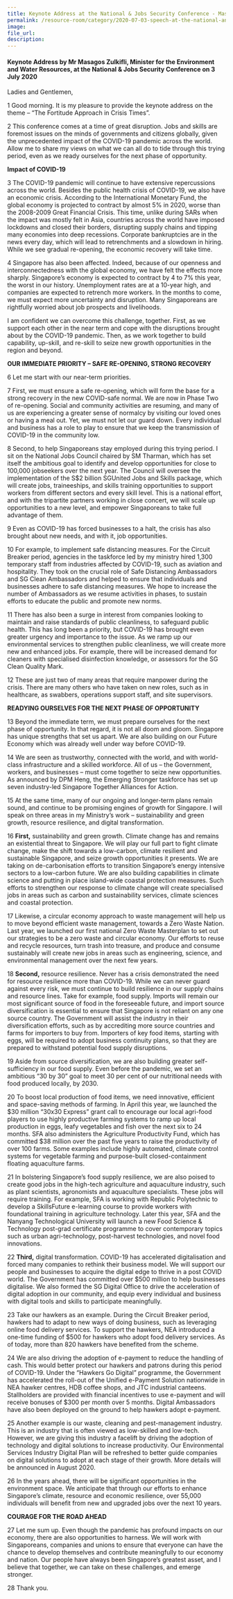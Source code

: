 ```yaml
---  
title: Keynote Address at the National & Jobs Security Conference - Masagos Zulkifli  
permalink: /resource-room/category/2020-07-03-speech-at-the-national-and-jobs-security-conference/  
image:  
file_url:  
description:  
---  
```


#### Keynote Address by Mr Masagos Zulkifli, Minister for the Environment and Water Resources, at the National & Jobs Security Conference on 3 July 2020  

Ladies and Gentlemen,  

1 Good morning. It is my pleasure to provide the keynote address on the theme – “The Fortitude Approach in Crisis Times”.  

2  This conference comes at a time of great disruption. Jobs and skills are foremost issues on the minds of governments and citizens globally, given the unprecedented impact of the COVID-19 pandemic across the world. Allow me to share my views on what we can all do to tide through this trying period, even as we ready ourselves for the next phase of opportunity.  

**Impact of COVID-19**  

3 The COVID-19 pandemic will continue to have extensive repercussions across the world. Besides the public health crisis of COVID-19, we also have an economic crisis. According to the International Monetary Fund, the global economy is projected to contract by almost 5% in 2020, worse than the 2008-2009 Great Financial Crisis. This time, unlike during SARs when the impact was mostly felt in Asia, countries across the world have imposed lockdowns and closed their borders, disrupting supply chains and tipping many economies into deep recessions. Corporate bankruptcies are in the news every day, which will lead to retrenchments and a slowdown in hiring. While we see gradual re-opening, the economic recovery will take time.  

4  Singapore has also been affected. Indeed, because of our openness and interconnectedness with the global economy, we have felt the effects more sharply. Singapore’s economy is expected to contract by 4 to 7% this year, the worst in our history. Unemployment rates are at a 10-year high, and companies are expected to retrench more workers. In the months to come, we must expect more uncertainty and disruption. Many Singaporeans are rightfully worried about job prospects and livelihoods.  

I am confident we can overcome this challenge, together. First, as we support each other in the near term and cope with the disruptions brought about by the COVID-19 pandemic. Then, as we work together to build capability, up-skill, and re-skill to seize new growth opportunities in the region and beyond.  
 
 **OUR IMMEDIATE PRIORITY – SAFE RE-OPENING, STRONG RECOVERY**  
 
6 Let me start with our near-term priorities.  
 
7  First, we must ensure a safe re-opening, which will form the base for a strong recovery in the new COVID-safe normal. We are now in Phase Two of re-opening. Social and community activities are resuming, and many of us are experiencing a greater sense of normalcy by visiting our loved ones or having a meal out. Yet, we must not let our guard down. Every individual and business has a role to play to ensure that we keep the transmission of COVID-19 in the community low.  
 
8 Second, to help Singaporeans stay employed during this trying period. I sit on the National Jobs Council chaired by SM Tharman, which has set itself the ambitious goal to identify and develop opportunities for close to 100,000 jobseekers over the next year. The Council will oversee the implementation of the S$2 billion SGUnited Jobs and Skills package, which will create jobs, traineeships, and skills training opportunities to support workers from different sectors and every skill level. This is a national effort, and with the tripartite partners working in close concert, we will scale up opportunities to a new level, and empower Singaporeans to take full advantage of them.  
 
9 Even as COVID-19 has forced businesses to a halt, the crisis has also brought about new needs, and with it, job opportunities.  

10 For example, to implement safe distancing measures. For the Circuit Breaker period, agencies in the taskforce led by my ministry hired 1,300 temporary staff from industries affected by COVID-19, such as aviation and hospitality. They took on the crucial role of Safe Distancing Ambassadors and SG Clean Ambassadors and helped to ensure that individuals and businesses adhere to safe distancing measures. We hope to increase the number of Ambassadors as we resume activities in phases, to sustain efforts to educate the public and promote new norms.  

11 There has also been a surge in interest from companies looking to maintain and raise standards of public cleanliness, to safeguard public health. This has long been a priority, but COVID-19 has brought even greater urgency and importance to the issue. As we ramp up our environmental services to strengthen public cleanliness, we will create more new and enhanced jobs. For example, there will be increased demand for cleaners with specialised disinfection knowledge, or assessors for the SG Clean Quality Mark.  

12 These are just two of many areas that require manpower during the crisis. There are many others who have taken on new roles, such as in healthcare, as swabbers, operations support staff, and site supervisors.  

**READYING OURSELVES FOR THE NEXT PHASE OF OPPORTUNITY**  

13 Beyond the immediate term, we must prepare ourselves for the next phase of opportunity. In that regard, it is not all doom and gloom. Singapore has unique strengths that set us apart. We are also building on our Future Economy which was already well under way before COVID-19.  

14 We are seen as trustworthy, connected with the world, and with world-class infrastructure and a skilled workforce. All of us – the Government, workers, and businesses – must come together to seize new opportunities. As announced by DPM Heng, the Emerging Stronger taskforce has set up seven industry-led Singapore Together Alliances for Action.  

15 At the same time, many of our ongoing and longer-term plans remain sound, and continue to be promising engines of growth for Singapore. I will speak on three areas in my Ministry’s work – sustainability and green growth, resource resilience, and digital transformation.  

16  **First,** sustainability and green growth. Climate change has and remains an existential threat to Singapore. We will play our full part to fight climate change, make the shift towards a low-carbon, climate resilient and sustainable Singapore, and seize growth opportunities it presents. We are taking on de-carbonisation efforts to transition Singapore’s energy intensive sectors to a low-carbon future. We are also building capabilities in climate science and putting in place island-wide coastal protection measures. Such efforts to strengthen our response to climate change will create specialised jobs in areas such as carbon and sustainability services, climate sciences and coastal protection.  

17 Likewise, a circular economy approach to waste management will help us to move beyond efficient waste management, towards a Zero Waste Nation. Last year, we launched our first national Zero Waste Masterplan to set out our strategies to be a zero waste and circular economy. Our efforts to reuse and recycle resources, turn trash into treasure, and produce and consume sustainably will create new jobs in areas such as engineering, science, and environmental management over the next few years.  

18 **Second,** resource resilience. Never has a crisis demonstrated the need for resource resilience more than COVID-19. While we can never guard against every risk, we must continue to build resilience in our supply chains and resource lines. Take for example, food supply. Imports will remain our most significant source of food in the foreseeable future, and import source diversification is essential to ensure that Singapore is not reliant on any one source country. The Government will assist the industry in their diversification efforts, such as by accrediting more source countries and farms for importers to buy from. Importers of key food items, starting with eggs, will be required to adopt business continuity plans, so that they are prepared to withstand potential food supply disruptions.  

19 Aside from source diversification, we are also building greater self-sufficiency in our food supply. Even before the pandemic, we set an ambitious “30 by 30” goal to meet 30 per cent of our nutritional needs with food produced locally, by 2030.  

20 To boost local production of food items, we need innovative, efficient and space-saving methods of farming. In April this year, we launched the $30 million “30x30 Express” grant call to encourage our local agri-food players to use highly productive farming systems to ramp up local production in eggs, leafy vegetables and fish over the next six to 24 months. SFA also administers the Agriculture Productivity Fund, which has committed $38 million over the past five years to raise the productivity of over 100 farms. Some examples include highly automated, climate control systems for vegetable farming and purpose-built closed-containment floating aquaculture farms.  

21  In bolstering Singapore’s food supply resilience, we are also poised to create good jobs in the high-tech agriculture and aquaculture industry, such as plant scientists, agronomists and aquaculture specialists. These jobs will require training. For example, SFA is working with Republic Polytechnic to develop a SkillsFuture e-learning course to provide workers with foundational training in agriculture technology. Later this year, SFA and the Nanyang Technological University will launch a new Food Science & Technology post-grad certificate programme to cover contemporary topics such as urban agri-technology, post-harvest technologies, and novel food innovations.  

22 **Third,** digital transformation. COVID-19 has accelerated digitalisation and forced many companies to rethink their business model. We will support our people and businesses to acquire the digital edge to thrive in a post COVID world. The Government has committed over $500 million to help businesses digitalise. We also formed the SG Digital Office to drive the acceleration of digital adoption in our community, and equip every individual and business with digital tools and skills to participate meaningfully.  

23 Take our hawkers as an example. During the Circuit Breaker period, hawkers had to adapt to new ways of doing business, such as leveraging online food delivery services. To support the hawkers, NEA introduced a one-time funding of $500 for hawkers who adopt food delivery services. As of today, more than 820 hawkers have benefited from the scheme.  

24 We are also driving the adoption of e-payment to reduce the handling of cash. This would better protect our hawkers and patrons during this period of COVID-19. Under the “Hawkers Go Digital” programme, the Government has accelerated the roll-out of the Unified e-Payment Solution nationwide in NEA hawker centres, HDB coffee shops, and JTC industrial canteens. Stallholders are provided with financial incentives to use e-payment and will receive bonuses of $300 per month over 5 months. Digital Ambassadors have also been deployed on the ground to help hawkers adopt e-payment.  

25 Another example is our waste, cleaning and pest-management industry. This is an industry that is often viewed as low-skilled and low-tech. However, we are giving this industry a facelift by driving the adoption of technology and digital solutions to increase productivity. Our Environmental Services Industry Digital Plan will be refreshed to better guide companies on digital solutions to adopt at each stage of their growth. More details will be announced in August 2020.  

26 In the years ahead, there will be significant opportunities in the environment space. We anticipate that through our efforts to enhance Singapore’s climate, resource and economic resilience, over 55,000 individuals will benefit from new and upgraded jobs over the next 10 years.  

**COURAGE FOR THE ROAD AHEAD**  

27 Let me sum up. Even though the pandemic has profound impacts on our economy, there are also opportunities to harness. We will work with Singaporeans, companies and unions to ensure that everyone can have the chance to develop themselves and contribute meaningfully to our economy and nation. Our people have always been Singapore’s greatest asset, and I believe that together, we can take on these challenges, and emerge stronger.  

28 Thank you.  
